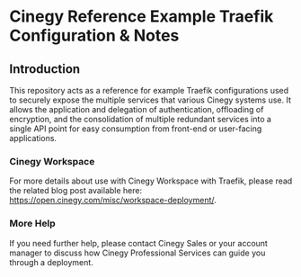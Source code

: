 # Cinegy Reference Example Traefik Configuration & Notes

## Introduction

This repository acts as a reference for example Traefik configurations used to securely expose the multiple services that various Cinegy systems use. It allows the application and delegation of authentication, offloading of encryption, and the consolidation of multiple redundant services into a single API point for easy consumption from front-end or user-facing applications.

### Cinegy Workspace

For more details about use with Cinegy Workspace with Traefik, please read the related blog post available here: https://open.cinegy.com/misc/workspace-deployment/.

### More Help

If you need further help, please contact Cinegy Sales or your account manager to discuss how Cinegy Professional Services can guide you through a deployment.